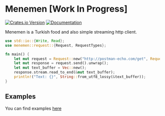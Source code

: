 # Menemen [Work In Progress]

[![Crates.io Version](https://img.shields.io/crates/v/menemen?logo=rust)](https://crates.io/crates/menemen)
[![Documentation](https://docs.rs/menemen/badge.svg)](https://docs.rs/menemen)

Menemen is a Turkish food and also simple streaming http client.

```rust
use std::io::{Write, Read};
use menemen::request::{Request, RequestTypes};

fn main() {
    let mut request = Request::new("http://postman-echo.com/get", RequestTypes::GET).unwrap();
    let mut response = request.send().unwrap();
    let mut text_buffer = Vec::new();
    response.stream.read_to_end(&mut text_buffer);
    println!("Text: {}", String::from_utf8_lossy(&text_buffer));
}
```

## Examples

You can find examples [here](https://github.com/behemehal/Menemen/tree/main/examples)
